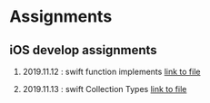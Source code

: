 #  Assignments
## iOS develop assignments

1. 2019.11.12 : swift function implements [link to file](https://github.com/IMSEONGJUN/assignments/tree/master/2019_11_12)

2. 2019.11.13 : swift Collection Types [link to file](https://github.com/IMSEONGJUN/assignments/tree/master/2019_11_13)
